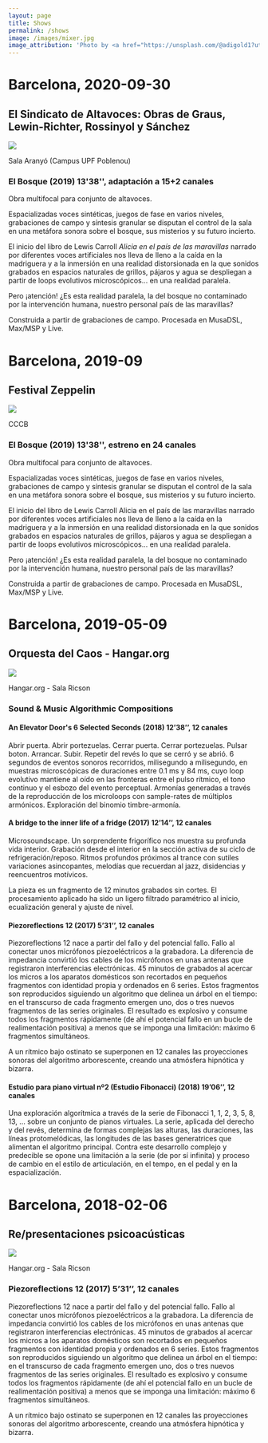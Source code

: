 ```yaml
---
layout: page
title: Shows
permalink: /shows
image: /images/mixer.jpg
image_attribution: 'Photo by <a href="https://unsplash.com/@adigold1?utm_source=unsplash&utm_medium=referral&utm_content=creditCopyText">Adi Goldstein</a> on <a href="https://unsplash.com/s/photos/music-studio?utm_source=unsplash&utm_medium=referral&utm_content=creditCopyText">Unsplash</a>'
---
```


# Barcelona, 2020-09-30

## El Sindicato de Altavoces: Obras de Graus, Lewin-Richter, Rossinyol y Sánchez
![](/images/2020-09-30_sindicato_altavoces_phonos.png)

Sala Aranyó (Campus UPF Poblenou)

### El Bosque (2019) 13'38'', adaptación a 15+2 canales

Obra multifocal para conjunto de altavoces.

Espacializadas voces sintéticas, juegos de fase en varios niveles, grabaciones de campo y síntesis granular se disputan el control de la sala en una metáfora sonora sobre el bosque, sus misterios y su futuro incierto. 

El inicio del libro de Lewis Carroll _Alicia en el país de las maravillas_ narrado por diferentes voces artificiales nos lleva de lleno a la caída en la madriguera y a la inmersión en una realidad distorsionada en la que sonidos grabados en espacios naturales de grillos, pájaros y agua se despliegan a partir de loops evolutivos microscópicos... en una realidad paralela. 

Pero ¡atención! ¿Es esta realidad paralela, la del bosque no contaminado por la intervención humana, nuestro personal país de las maravillas?

Construida a partir de grabaciones de campo. Procesada en MusaDSL, Max/MSP y Live.


# Barcelona, 2019-09
## Festival Zeppelin
![](/images/2019-09_Zeppelin.png)

CCCB

### El Bosque (2019) 13'38'', estreno en 24 canales

Obra multifocal para conjunto de altavoces.

Espacializadas voces sintéticas, juegos de fase en varios niveles, grabaciones de campo y síntesis granular se disputan el control de la sala en una metáfora sonora sobre el bosque, sus misterios y su futuro incierto.

El inicio del libro de Lewis Carroll Alicia en el país de las maravillas narrado por diferentes voces artificiales nos lleva de lleno a la caída en la madriguera y a la inmersión en una realidad distorsionada en la que sonidos grabados en espacios naturales de grillos, pájaros y agua se despliegan a partir de loops evolutivos microscópicos... en una realidad paralela.

Pero ¡atención! ¿Es esta realidad paralela, la del bosque no contaminado por la intervención humana, nuestro personal país de las maravillas?

Construida a partir de grabaciones de campo. Procesada en MusaDSL, Max/MSP y Live.

# Barcelona, 2019-05-09
## Orquesta del Caos - Hangar.org
![](/images/2019-05-08+09-Hangar.jpg)

Hangar.org - Sala Ricson

### Sound & Music Algorithmic Compositions

#### An Elevator Door's 6 Selected Seconds (2018) 12’38’’,  12 canales

Abrir puerta. Abrir portezuelas. Cerrar puerta. Cerrar portezuelas. Pulsar boton. Arrancar. Subir. 
Repetir del revés lo que se cerró y se abrió. 6 segundos de eventos sonoros recorridos, milisegundo a milisegundo, 
en muestras microscópicas de duraciones entre 0.1 ms y 84 ms, cuyo loop evolutivo mantiene al oído en las 
fronteras entre el pulso rítmico, el tono continuo y el esbozo del evento perceptual. 
Armonías generadas a través de la reproducción de los microloops con sample-rates de múltiplos armónicos. 
Exploración del binomio timbre-armonía.


#### A bridge to the inner life of a fridge (2017) 12’14’’, 12 canales

Microsoundscape. Un sorprendente frigorífico nos muestra su profunda vida interior. 
Grabación desde el interior en la sección activa de su ciclo de refrigeración/reposo. 
Ritmos profundos próximos al trance con sutiles variaciones asincopantes, melodías que recuerdan al jazz, 
disidencias y reencuentros motívicos.

La pieza es un fragmento de 12 minutos grabados sin cortes.
El procesamiento aplicado ha sido un ligero filtrado paramétrico al inicio, ecualización general y ajuste de nivel.


#### Piezoreflections 12 (2017) 5’31’’, 12 canales

Piezoreflections 12 nace a partir del fallo y del potencial fallo. 
Fallo al conectar unos micrófonos piezoeléctricos a la grabadora. 
La diferencia de impedancia convirtió los cables de los micrófonos en unas antenas que registraron interferencias electrónicas. 
45 minutos de grabados al acercar los micros a los aparatos domésticos son recortados en pequeños fragmentos con identidad propia y ordenados en 6 series. 
Estos fragmentos son reproducidos siguiendo un algoritmo que delinea un árbol en el tiempo: 
en el transcurso de cada fragmento emergen uno, dos o tres nuevos fragmentos de las series originales. 
El resultado es explosivo y consume todos los fragmentos rápidamente 
(de ahí el potencial fallo en un bucle de realimentación positiva)
a menos que se imponga una limitación: máximo 6 fragmentos simultáneos.

A un rítmico bajo ostinato se superponen en 12 canales las proyecciones sonoras del algoritmo arborescente,
creando una atmósfera hipnótica y bizarra.


#### Estudio para piano virtual nº2 (Estudio Fibonacci) (2018) 19’06’’, 12 canales

Una exploración algorítmica a través de la serie de Fibonacci 1, 1, 2, 3, 5, 8, 13, … 
sobre un conjunto de pianos virtuales. 
La serie, aplicada del derecho y del revés, determina de formas complejas las alturas, las duraciones, 
las líneas protomelódicas, las longitudes de las bases generatrices que alimentan el algoritmo principal. 
Contra este desarrollo complejo y predecible se opone una limitación a la serie (de por sí infinita) y 
proceso de cambio en el estilo de articulación, en el tempo, en el pedal y en la espacialización.

# Barcelona, 2018-02-06
## Re/presentaciones psicoacústicas
![](/images/2018-02_Re-Presentaciones_psicoacusticas.jpg)

Hangar.org - Sala Ricson

### Piezoreflections 12 (2017) 5’31’’, 12 canales

Piezoreflections 12 nace a partir del fallo y del potencial fallo.
Fallo al conectar unos micrófonos piezoeléctricos a la grabadora.
La diferencia de impedancia convirtió los cables de los micrófonos en unas antenas que registraron interferencias electrónicas.
45 minutos de grabados al acercar los micros a los aparatos domésticos son recortados en pequeños fragmentos con identidad propia y ordenados en 6 series.
Estos fragmentos son reproducidos siguiendo un algoritmo que delinea un árbol en el tiempo:
en el transcurso de cada fragmento emergen uno, dos o tres nuevos fragmentos de las series originales.
El resultado es explosivo y consume todos los fragmentos rápidamente
(de ahí el potencial fallo en un bucle de realimentación positiva)
a menos que se imponga una limitación: máximo 6 fragmentos simultáneos.

A un rítmico bajo ostinato se superponen en 12 canales las proyecciones sonoras del algoritmo arborescente,
creando una atmósfera hipnótica y bizarra.

